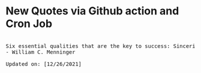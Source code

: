 # New Quotes via Github action and Cron Job

<pre>
<!-- #quote -->
Six essential qualities that are the key to success: Sincerity, personal integrity, humility, courtesy, wisdom, charity.
- William C. Menninger

Updated on: [12/26/2021]
<!-- #quoteEnd -->
</pre>

